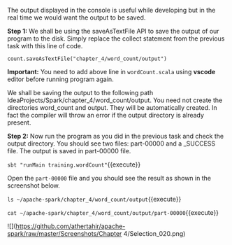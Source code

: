 The output displayed in the console is useful while developing but in the real time we would want the output to be saved. 

**Step 1:** We shall be using the saveAsTextFile API to save the output of our program to the disk. Simply replace the collect statement from the previous task with this line of code.

```
count.saveAsTextFile("chapter_4/word_count/output")
```

**Important:** You need to add above line in `wordCount.scala` using **vscode** editor before running program again.

We shall be saving the output to the following path IdeaProjects/Spark/chapter_4/word_count/output. You need not create the directories word_count and output. They will be automatically created. In fact the compiler will throw an error if the output directory is already present.


**Step 2:** Now run the program as you did in the previous task and check the output directory. You should see two files: part-00000 and a _SUCCESS file. The output is saved in part-00000 file.
 
`sbt "runMain training.wordCount"`{{execute}} 

Open the `part-00000` file and you should see the result as shown in the screenshot below.

`ls ~/apache-spark/chapter_4/word_count/output`{{execute}} 

`cat ~/apache-spark/chapter_4/word_count/output/part-00000`{{execute}} 

![](https://github.com/athertahir/apache-spark/raw/master/Screenshots/Chapter 4/Selection_020.png)
